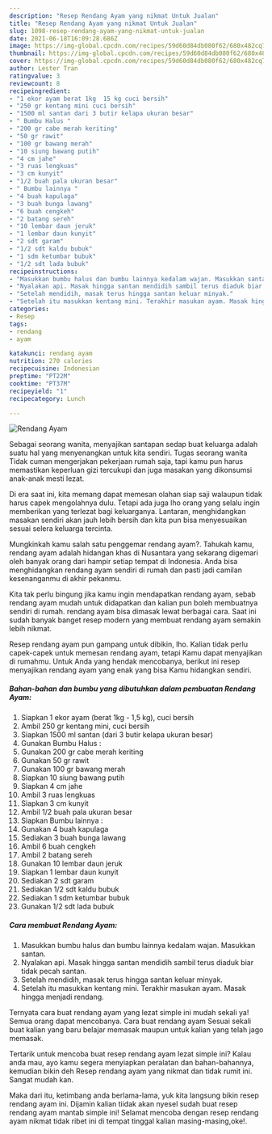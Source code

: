 ```yaml
---
description: "Resep Rendang Ayam yang nikmat Untuk Jualan"
title: "Resep Rendang Ayam yang nikmat Untuk Jualan"
slug: 1098-resep-rendang-ayam-yang-nikmat-untuk-jualan
date: 2021-06-18T16:09:28.686Z
image: https://img-global.cpcdn.com/recipes/59d60d84db080f62/680x482cq70/rendang-ayam-foto-resep-utama.jpg
thumbnail: https://img-global.cpcdn.com/recipes/59d60d84db080f62/680x482cq70/rendang-ayam-foto-resep-utama.jpg
cover: https://img-global.cpcdn.com/recipes/59d60d84db080f62/680x482cq70/rendang-ayam-foto-resep-utama.jpg
author: Lester Tran
ratingvalue: 3
reviewcount: 8
recipeingredient:
- "1 ekor ayam berat 1kg  15 kg cuci bersih"
- "250 gr kentang mini cuci bersih"
- "1500 ml santan dari 3 butir kelapa ukuran besar"
- " Bumbu Halus "
- "200 gr cabe merah keriting"
- "50 gr rawit"
- "100 gr bawang merah"
- "10 siung bawang putih"
- "4 cm jahe"
- "3 ruas lengkuas"
- "3 cm kunyit"
- "1/2 buah pala ukuran besar"
- " Bumbu lainnya "
- "4 buah kapulaga"
- "3 buah bunga lawang"
- "6 buah cengkeh"
- "2 batang sereh"
- "10 lembar daun jeruk"
- "1 lembar daun kunyit"
- "2 sdt garam"
- "1/2 sdt kaldu bubuk"
- "1 sdm ketumbar bubuk"
- "1/2 sdt lada bubuk"
recipeinstructions:
- "Masukkan bumbu halus dan bumbu lainnya kedalam wajan. Masukkan santan."
- "Nyalakan api. Masak hingga santan mendidih sambil terus diaduk biar tidak pecah santan."
- "Setelah mendidih, masak terus hingga santan keluar minyak."
- "Setelah itu masukkan kentang mini. Terakhir masukan ayam. Masak hingga menjadi rendang."
categories:
- Resep
tags:
- rendang
- ayam

katakunci: rendang ayam 
nutrition: 270 calories
recipecuisine: Indonesian
preptime: "PT22M"
cooktime: "PT37M"
recipeyield: "1"
recipecategory: Lunch

---
```



![Rendang Ayam](https://img-global.cpcdn.com/recipes/59d60d84db080f62/680x482cq70/rendang-ayam-foto-resep-utama.jpg)

Sebagai seorang wanita, menyajikan santapan sedap buat keluarga adalah suatu hal yang menyenangkan untuk kita sendiri. Tugas seorang  wanita Tidak cuman mengerjakan pekerjaan rumah saja, tapi kamu pun harus memastikan keperluan gizi tercukupi dan juga masakan yang dikonsumsi anak-anak mesti lezat.

Di era  saat ini, kita memang dapat memesan olahan siap saji walaupun tidak harus capek mengolahnya dulu. Tetapi ada juga lho orang yang selalu ingin memberikan yang terlezat bagi keluarganya. Lantaran, menghidangkan masakan sendiri akan jauh lebih bersih dan kita pun bisa menyesuaikan sesuai selera keluarga tercinta. 



Mungkinkah kamu salah satu penggemar rendang ayam?. Tahukah kamu, rendang ayam adalah hidangan khas di Nusantara yang sekarang digemari oleh banyak orang dari hampir setiap tempat di Indonesia. Anda bisa menghidangkan rendang ayam sendiri di rumah dan pasti jadi camilan kesenanganmu di akhir pekanmu.

Kita tak perlu bingung jika kamu ingin mendapatkan rendang ayam, sebab rendang ayam mudah untuk didapatkan dan kalian pun boleh membuatnya sendiri di rumah. rendang ayam bisa dimasak lewat berbagai cara. Saat ini sudah banyak banget resep modern yang membuat rendang ayam semakin lebih nikmat.

Resep rendang ayam pun gampang untuk dibikin, lho. Kalian tidak perlu capek-capek untuk memesan rendang ayam, tetapi Kamu dapat menyajikan di rumahmu. Untuk Anda yang hendak mencobanya, berikut ini resep menyajikan rendang ayam yang enak yang bisa Kamu hidangkan sendiri.

<!--inarticleads1-->

##### Bahan-bahan dan bumbu yang dibutuhkan dalam pembuatan Rendang Ayam:

1. Siapkan 1 ekor ayam (berat 1kg - 1,5 kg), cuci bersih
1. Ambil 250 gr kentang mini, cuci bersih
1. Siapkan 1500 ml santan (dari 3 butir kelapa ukuran besar)
1. Gunakan  Bumbu Halus :
1. Gunakan 200 gr cabe merah keriting
1. Gunakan 50 gr rawit
1. Gunakan 100 gr bawang merah
1. Siapkan 10 siung bawang putih
1. Siapkan 4 cm jahe
1. Ambil 3 ruas lengkuas
1. Siapkan 3 cm kunyit
1. Ambil 1/2 buah pala ukuran besar
1. Siapkan  Bumbu lainnya :
1. Gunakan 4 buah kapulaga
1. Sediakan 3 buah bunga lawang
1. Ambil 6 buah cengkeh
1. Ambil 2 batang sereh
1. Gunakan 10 lembar daun jeruk
1. Siapkan 1 lembar daun kunyit
1. Sediakan 2 sdt garam
1. Sediakan 1/2 sdt kaldu bubuk
1. Sediakan 1 sdm ketumbar bubuk
1. Gunakan 1/2 sdt lada bubuk




<!--inarticleads2-->

##### Cara membuat Rendang Ayam:

1. Masukkan bumbu halus dan bumbu lainnya kedalam wajan. Masukkan santan.
1. Nyalakan api. Masak hingga santan mendidih sambil terus diaduk biar tidak pecah santan.
1. Setelah mendidih, masak terus hingga santan keluar minyak.
1. Setelah itu masukkan kentang mini. Terakhir masukan ayam. Masak hingga menjadi rendang.




Ternyata cara buat rendang ayam yang lezat simple ini mudah sekali ya! Semua orang dapat mencobanya. Cara buat rendang ayam Sesuai sekali buat kalian yang baru belajar memasak maupun untuk kalian yang telah jago memasak.

Tertarik untuk mencoba buat resep rendang ayam lezat simple ini? Kalau anda mau, ayo kamu segera menyiapkan peralatan dan bahan-bahannya, kemudian bikin deh Resep rendang ayam yang nikmat dan tidak rumit ini. Sangat mudah kan. 

Maka dari itu, ketimbang anda berlama-lama, yuk kita langsung bikin resep rendang ayam ini. Dijamin kalian tiidak akan nyesel sudah buat resep rendang ayam mantab simple ini! Selamat mencoba dengan resep rendang ayam nikmat tidak ribet ini di tempat tinggal kalian masing-masing,oke!.

